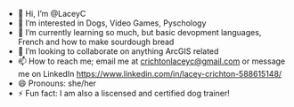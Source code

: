 - 👋 Hi, I’m @LaceyC
- 👀 I’m interested in Dogs, Video Games, Pyschology 
- 🌱 I’m currently learning so much, but basic devopment languages, French and how to make sourdough bread
- 💞️ I’m looking to collaborate on anything ArcGIS related
- 📫 How to reach me; email me at crichtonlaceyc@gmail.com or message me on LinkedIn https://www.linkedin.com/in/lacey-crichton-588615148/
- 😄 Pronouns: she/her
- ⚡ Fun fact: I am also a liscensed and certified dog trainer!

<!---
LaceyCC/LaceyCC is a ✨ special ✨ repository because its `README.md` (this file) appears on your GitHub profile.
You can click the Preview link to take a look at your changes.
--->
